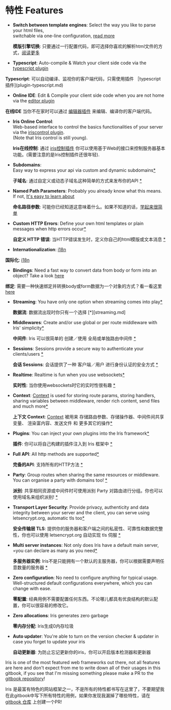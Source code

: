 # 特性 Features


* **Switch between template engines**: Select the way you like to parse your html files,   
  switchable via one-line configuration, [read more](render.md)

  **模版引擎切换**: 只要通过一行配置代码，即可选择你喜欢的解析html文件的方式，[阅读更多](render.md)

* **Typescript**: Auto-compile & Watch your client side code via the [typescript plugin](plugin-typescript.md)

 **Typescript**: 可以自动编译、监视你的客户端代码，只需使用插件 ［typescript 插件](plugin-typescript.md)
 
* **Online IDE**: Edit & Compile your client side code when you are not home via the [editor plugin](plugin-editor.md)

 **在线IDE** 当你不在家时可以通过 [编辑器插件](plugin-editor.md) 来编辑、编译你的客户端代码。

* **Iris Online Control**:   
  Web-based interface to control the basics functionalities of your server via the [iriscontrol plugin](plugin-iriscontrol.md).   
  \(Note that Iris control is still young\).
  
  **Iris在线控制**: 通过 [iris控制插件](plugin-iriscontrol.md) 你可以使用基于Web的接口来控制服务器基本功能。\(需要注意的是Iris控制插件还很年轻\).
  
* **Subdomains**:   
  Easy way to express your api via custom and dynamic subdomains[\*](subdomains.md)

  **子域名**: 通过自定义或动态子域名这种简单的方式来发布你的API [*](subdomains.md)

* **Named Path Parameters**: Probably you already know what this means. If not, [It's easy to learn about](named-parameters.md)

   **命名路径参数**: 可能你已经知道这意味着什么。如果不知道的话，[学起来很简单](named-parameters.md)

* **Custom HTTP Errors**: Define your own html templates or plain messages when http errors occur[\*](custom-http-errors.md)
  
  **自定义 HTTP 错误**: 当HTTP错误发生时，定义你自己的html模版或文本消息 [*](custom-http-errors.md)

* **Internationalization**: [i18n](middleware-internationalization-and-localization.md)

 **国际化**: [i18n](middleware-internationalization-and-localization.md)

* **Bindings**: Need a fast way to convert data from body or form into an object? Take a look [here](request-body-bind.md)

 **绑定**: 需要一种快速绑定并转换body或form数据为一个对象的方式？看一看这里 [here](request-body-bind.md)

* **Streaming**: You have only one option when streaming comes into play[\*](streaming.md)
	
  **数据流**: 数据流出现时你只有一个选择 [*][streaming.md]
  
* **Middlewares**: Create and\/or use global or per route middleware with Iris' simplicity[\*](middlewares.md)

   **中间件**: Iris 可以很简单的 创建／使用 全局或单独路由中间件 [*](middlewares.md)

* **Sessions**:  Sessions provide a secure way to authenticate your clients\/users [\*](package-sessions.md)

  **会话 Sessions**: 会话提供了一种 客户端／用户 进行身份认证的安全方式 [*](package-sessions.md)

* **Realtime**: Realtime is fun when you use websockets[\*](package-websocket.md)

  **实时性**: 当你使用websockets时它的实时性很有趣 [*](package-websocket.md)

* **Context**:  [Context](context.md) is used for storing route params, storing handlers,   
  sharing variables between middleware, render rich content, send files and much more[\*](context.md)
  
  **上下文 Context**: [Context](context.md) 被用来 存储路由参数、存储操作器、中间件间共享变量、 渲染富内容、发送文件 和 更多其它的操作[*](context.md)
  
* **Plugins**: You can inject your own plugins into the Iris framework[\*](plugins.md)

  **插件**: 你可以将自己构建的插件注入到 Iris 框架中 [*](plugins.md)

* **Full API**: All http methods are supported[\*](api.md)

  **完备的API**: 支持所有的HTTP方法 [*](api.md)

* **Party**:  Group routes when sharing the same resources or middleware. You can organise a party with domains too! [\*](party.md)

  **派别**: 共享相同资源或中间件时可使用派别 Party 对路由进行分组。你也可以使用域名来组织派别! [*](party.md)

* **Transport Layer Security**: Provide privacy, authenticity and data integrity between your server and the client, you can serve using letsencrypt.org, automatic tls too[\*](tls.md)

  **安全传输层 TLS**: 提供你的服务器和客户端之间的私密性、可靠性和数据完整性，你也可以使用 letsencrypt.org 自动实现 tls 伺服 [*](tls.md)

* **Multi server instances**: Not only does Iris have a default main server, =you can declare as many as you need[\*](declaration.md)

  **多服务器实例**: Iris不是只能拥有一个默认的主服务器，你可以根据需要声明任意数量的服务器 [*](declaration.md)

* **Zero configuration**:  No need to configure anything for typical usage.   
  Well-structured default configurations everywhere, which you can change with ease.
  
  **零配置**: 经典用例不需要配置任何东西。不论哪儿都具有优良结构的默认配置，你可以很容易的修改它。
  
* **Zero allocations**: Iris generates zero garbage

  **零内存分配**: Iris生成0内存垃圾

* **Auto updater**: You're able to turn on the version checker & updater in case you forget to update your iris

  **自动更新器**: 为防止忘记更新你的iris，你可以开启版本检测器和更新器

Iris is one of the most featured web frameworks out there, not all features are here and don't expect from me to write down all of their usages in this gitbook, if you see that I'm missing something please make a PR to the [gitbook repository](https://github.com/iris-contrib/gitbook)!

Iris 是最富有特色的网站框架之一，不是所有的特性都书写在这里了，不要期望我在此gitbook中写下所有特性的用例，如果你发现我漏掉了哪些特性，请在 [gitbook 仓库](https://github.com/iris-contrib/gitbook) 上创建一个PR!

